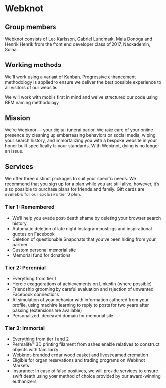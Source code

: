 # Webknot

## Group members
Webknot consists of Leo Karlsson, Gabriel Lundmark, Maia Donoga and Henrik Henrik from the front end developer class of 2017, Nackademin, Solna.

## Working methods
We'll work using a variant of Kanban. Progressive enhancement methodology is applied to ensure we deliver the best possible experience to all visitors of our website.

We will work with mobile first in mind and we've structured our code using BEM naming methodology 

## Mission
We’re Webknot — your digital funeral parlor. We take care of your online presence by cleaning up embarrassing behaviors on social media, wiping your search history, and immortalizing you with a bespoke website in your honor built specifically to your standards. With Webknot, dying is no longer an issue.

## Services
We offer three distinct packages to suit your specific needs. We recommend that you sign up for a plan while you are still alive, however, it’s also possible to purchase plans for friends and family. Gift cards are available for our exclusive tier 3 plan.

### Tier 1: Remembered
* We’ll help you evade post-death shame by deleting your browser search history
* Automatic deletion of late night Instagram postings and inspirational quotes on Facebook
* Deletion of questionable Snapchats that you’ve been hiding from your partner
* Custom personal memorial site
* Memorial fund for donations

### Tier 2: Perennial
* Everything from tier 1
* Heroic exaggerations of achievements on LinkedIn (where possible)
* Friendship grooming by careful evaluation and rejection of unwanted Facebook connections
* AI simulation of your behavior with information gathered from your profile, using machine learning to reply to posts for two years after passing (extensions are available)
* Personalized .deceased domain for memorial site
### Tier 3: Immortal
* Everything from tier 1 and 2
* Permalife™ 3D printing filament from ashes enable relatives to construct objects with familiarity
* Webknot-branded cedar wood casket and livestreamed cremation
* Eligible for organ reservations and trading programs on Webknot Markets
* Insurance: In case of false positives, we will provide services to ensure swift death using your method of choice provided by our award-winning euthanizers
